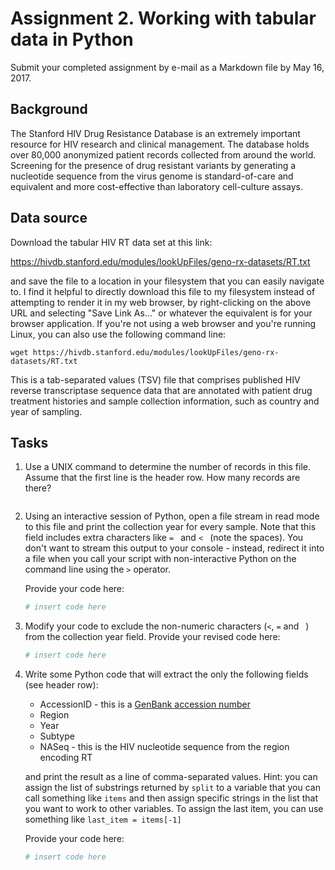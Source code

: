 # Assignment 2.  Working with tabular data in Python

Submit your completed assignment by e-mail as a Markdown file by May 16, 2017.

## Background

The Stanford HIV Drug Resistance Database is an extremely important resource for HIV research and clinical management.  The database holds over 80,000 anonymized patient records collected from around the world.  Screening for the presence of drug resistant variants by generating a nucleotide sequence from the virus genome is standard-of-care and equivalent and more cost-effective than laboratory cell-culture assays.


## Data source
Download the tabular HIV RT data set at this link:

https://hivdb.stanford.edu/modules/lookUpFiles/geno-rx-datasets/RT.txt

and save the file to a location in your filesystem that you can easily navigate to.  I find it helpful to directly download this file to my filesystem instead of attempting to render it in my web browser, by right-clicking on the above URL and selecting "Save Link As..." or whatever the equivalent is for your browser application.  If you're not using a web browser and you're running Linux, you can also use the following command line:
```
wget https://hivdb.stanford.edu/modules/lookUpFiles/geno-rx-datasets/RT.txt
```

This is a tab-separated values (TSV) file that comprises published HIV reverse transcriptase sequence data that are annotated with patient drug treatment histories and sample collection information, such as country and year of sampling.

## Tasks

1. Use a UNIX command to determine the number of records in this file.  Assume that the first line is the header row.  How many records are there?
   ```
   
   ```


2. Using an interactive session of Python, open a file stream in read mode to this file and print the collection year for every sample.  Note that this field includes extra characters like `= ` and `< ` (note the spaces).  You don't want to stream this output to your console - instead, redirect it into a file when you call your script with non-interactive Python on the command line using the `>` operator.  

   Provide your code here:
   ```python
   # insert code here
   ```


3. Modify your code to exclude the non-numeric characters (`<`, `=` and ` `) from the collection year field.  Provide your revised code here:
   ```python
   # insert code here
   
   ```


4. Write some Python code that will extract the only the following fields (see header row):
   * AccessionID - this is a [GenBank accession number](https://www.ncbi.nlm.nih.gov/Sequin/acc.html)
   * Region
   * Year
   * Subtype
   * NASeq - this is the HIV nucleotide sequence from the region encoding RT
  
   and print the result as a line of comma-separated values.  Hint: you can assign the list of substrings returned by `split` to a variable that you can call something like `items` and then assign specific strings in the list that you want to work to other variables.  To assign the last item, you can use something like `last_item = items[-1]`
  
   Provide your code here:
   ```python
   # insert code here
   
   ```

